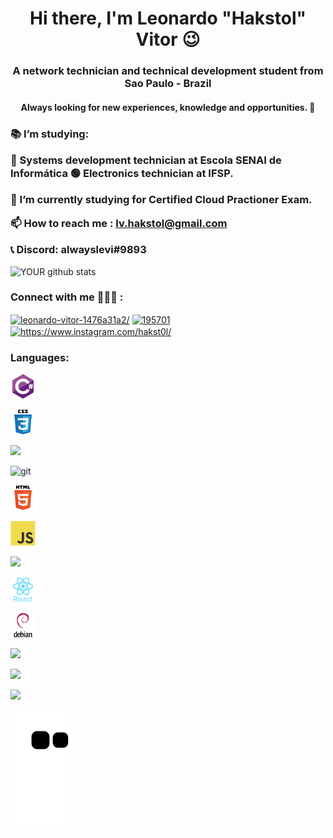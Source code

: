 <h1 align="center">Hi there, I'm Leonardo "Hakstol" Vitor 😉</h1>

<h3 align="center">A network technician and technical development student from  Sao Paulo - Brazil </h3>

<h4 align="center" >Always looking for new experiences, knowledge and opportunities. 📌</h4>

<h3 align="left">
 
 
📚 I’m studying:

🔴 Systems development technician at Escola SENAI de Informática 
🟢 Electronics technician at IFSP.

🌱 I’m currently studying for Certified Cloud Practioner Exam.

📫 How to reach me : lv.hakstol@gmail.com
 
📞 Discord: alwayslevi#9893
</h3>

![YOUR github stats](https://github-readme-stats.vercel.app/api?username=hakstol)

<h3 align="left">Connect with me 👨🏻‍💻 :</h3>
<p align="left">
<a href="https://www.linkedin.com/in/leonardo-vitor-1476a31a2/" target="blank"><img align="center" src="https://raw.githubusercontent.com/rahuldkjain/github-profile-readme-generator/master/src/images/icons/Social/linked-in-alt.svg" alt="leonardo-vitor-1476a31a2/" height="30" width="40" /></a>
<a href="https://pt.stackoverflow.com/users/195701/leonardo-vitor" target="blank"><img align="center" src="https://raw.githubusercontent.com/rahuldkjain/github-profile-readme-generator/master/src/images/icons/Social/stack-overflow.svg" alt="195701" height="30" width="40" /></a>
 <a href="https://www.instagram.com/hakst0l/" target="blank"><img align="center" src="https://raw.githubusercontent.com/rahuldkjain/github-profile-readme-generator/master/src/images/icons/Social/instagram.svg" alt="https://www.instagram.com/hakst0l/" height="30" width="40" /></a>
 
<h3 align="left">Languages:</h3>
 
<a><img src="https://raw.githubusercontent.com/devicons/devicon/master/icons/csharp/csharp-original.svg" alt="csharp"  width="40" height="40"/></a> 
 
<a> <img src="https://raw.githubusercontent.com/devicons/devicon/master/icons/css3/css3-original-wordmark.svg" alt="css3" width="40" height="40"/></a> 
 
<a><img src="	https://img.shields.io/badge/React-20232A?style=for-the-badge&logo=react&logoColor=61DAFB"/></a>

<a><img src="https://www.vectorlogo.zone/logos/git-scm/git-scm-icon.svg" alt="git"  width="40" height="40"/></a> 

<a><img src="https://raw.githubusercontent.com/devicons/devicon/master/icons/html5/html5-original-wordmark.svg" alt="html5" width="40" height="40"/></a> 

<a><img src="https://raw.githubusercontent.com/devicons/devicon/master/icons/javascript/javascript-original.svg" alt="javascript" width="40" height="40"/></a> 

<a><img src="https://img.shields.io/badge/MySQL-005C84?style=for-the-badge&logo=mysql&logoColor=white"/></a>

<a><img src="https://github.com/devicons/devicon/blob/master/icons/react/react-original-wordmark.svg" alt="react" width="40"  height="40"/></a>

<a><img src="https://github.com/devicons/devicon/blob/master/icons/debian/debian-original-wordmark.svg" alt="react" width="40"  height="40"/></a>

<a><img src="https://img.shields.io/badge/Azure_DevOps-0078D7?style=for-the-badge&logo=azure-devops&logoColor=white"/></a>

<a><img src="https://img.shields.io/badge/Amazon_AWS-FF9900?style=for-the-badge&logo=amazonaws&logoColor=white"/></a>

<a><img src="https://img.shields.io/badge/Figma-F24E1E?style=for-the-badge&logo=figma&logoColor=white"/></a>
 
 ![Snake animation](https://github.com/rafaballerini/rafaballerini/blob/output/github-contribution-grid-snake.svg)
